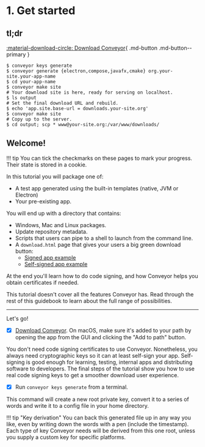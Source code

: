 # 1. Get started

## tl;dr

[ :material-download-circle: Download Conveyor](https://downloads.hydraulic.dev/conveyor/download.html){ .md-button .md-button--primary }

```shell
$ conveyor keys generate
$ conveyor generate {electron,compose,javafx,cmake} org.your-site.your-app-name
$ cd your-app-name
$ conveyor make site
# Your download site is here, ready for serving on localhost.
$ ls output
# Set the final download URL and rebuild.
$ echo 'app.site.base-url = downloads.your-site.org'
$ conveyor make site
# Copy up to the server.
$ cd output; scp * www@your-site.org:/var/www/downloads/  
```

## Welcome!

!!! tip
    You can tick the checkmarks on these pages to mark your progress. Their state is stored in a cookie.

In this tutorial you will package one of:

* A test app generated using the built-in templates (native, JVM or Electron)
* Your pre-existing app.

You will end up with a directory that contains:

* Windows, Mac and Linux packages.
* Update repository metadata.
* Scripts that users can pipe to a shell to launch from the command line.
* A `download.html` page that gives your users a big green download button:
    * [Signed app example](https://downloads.hydraulic.dev/eton-sample/download.html) 
    * [Self-signed app example](https://downloads.hydraulic.dev/eton-sample/selfsigned/download.html)

At the end you'll learn how to do code signing, and how Conveyor helps you obtain certificates if needed. 

This tutorial doesn't cover all the features Conveyor has. Read through the rest of this guidebook to learn about the full range of possibilities.

----

Let's go!

* [x] [Download Conveyor](../download-conveyor.md). On macOS, make sure it's added to your path by opening the app from the GUI and clicking the "Add to path" button.

You don't need code signing certificates to use Conveyor. Nonetheless, you always need cryptographic keys so it can at least self-sign your app. Self-signing is good enough for learning, testing, internal apps and distributing software to developers. The final steps of the tutorial show you how to use real code signing keys to get a smoother download user experience.

* [x] Run `conveyor keys generate` from a terminal.

This command will create a new root private key, convert it to a series of words and write it to a config file in your home directory.

!!! tip "Key derivation"
    You can back this generated file up in any way you like, even by writing down the words with a pen (include the timestamp). Each type of key Conveyor needs will be derived from this one root, unless you supply a custom key for specific platforms.

<script>var tutorialSection = 1;</script>
